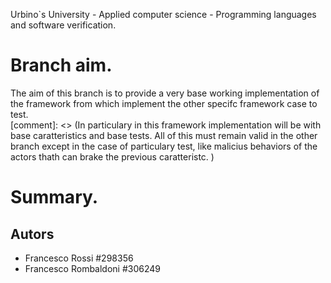 Urbino`s University - Applied computer science - Programming languages and software verification.

# Branch aim.
The aim of this branch is to provide a very base working implementation of the framework from which implement the other specifc framework case to test.  
[comment]: <> (In particulary in this framework implementation will be with base caratteristics and base tests. All of this must remain valid in the other branch except in the case of particulary test, like malicius behaviors of the actors thath can brake the previous caratteristc.  )

# Summary.    

## Autors 
- Francesco Rossi #298356
- Francesco Rombaldoni #306249